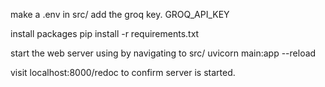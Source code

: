 
make a .env in src/
add the groq key. 
GROQ_API_KEY


install packages 
pip install -r requirements.txt 

start the web server using by navigating to src/
uvicorn main:app --reload

visit localhost:8000/redoc to confirm server is started. 


